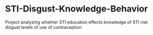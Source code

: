 # STI-Disgust-Knowledge-Behavior
Project analyzing whether STI education effects knowledge of STI risk disgust levels of use  of contraception
